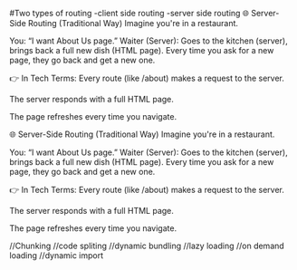 #Two types of routing
-client side routing
-server side routing
🌐 Server-Side Routing (Traditional Way)
Imagine you're in a restaurant.

You: “I want About Us page.”
Waiter (Server): Goes to the kitchen (server), brings back a full new dish (HTML page).
Every time you ask for a new page, they go back and get a new one.

👉 In Tech Terms:
Every route (like /about) makes a request to the server.

The server responds with a full HTML page.

The page refreshes every time you navigate.

🌐 Server-Side Routing (Traditional Way)
Imagine you're in a restaurant.

You: “I want About Us page.”
Waiter (Server): Goes to the kitchen (server), brings back a full new dish (HTML page).
Every time you ask for a new page, they go back and get a new one.

👉 In Tech Terms:
Every route (like /about) makes a request to the server.

The server responds with a full HTML page.

The page refreshes every time you navigate.

//Chunking
//code spliting
//dynamic  bundling
//lazy loading
//on demand loading
//dynamic import